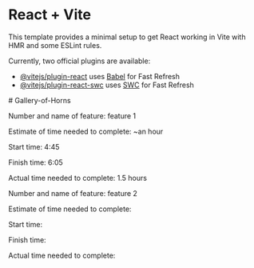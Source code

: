 # React + Vite

This template provides a minimal setup to get React working in Vite with HMR and some ESLint rules.

Currently, two official plugins are available:

- [@vitejs/plugin-react](https://github.com/vitejs/vite-plugin-react/blob/main/packages/plugin-react/README.md) uses [Babel](https://babeljs.io/) for Fast Refresh
- [@vitejs/plugin-react-swc](https://github.com/vitejs/vite-plugin-react-swc) uses [SWC](https://swc.rs/) for Fast Refresh

<!-- lab 1 for 301 help from ChatGPT and inclass demo --># Gallery-of-Horns

Number and name of feature: feature 1

Estimate of time needed to complete: ~an hour

Start time: 4:45

Finish time: 6:05

Actual time needed to complete: 1.5 hours

Number and name of feature: feature 2

Estimate of time needed to complete:

Start time:

Finish time:

Actual time needed to complete:
